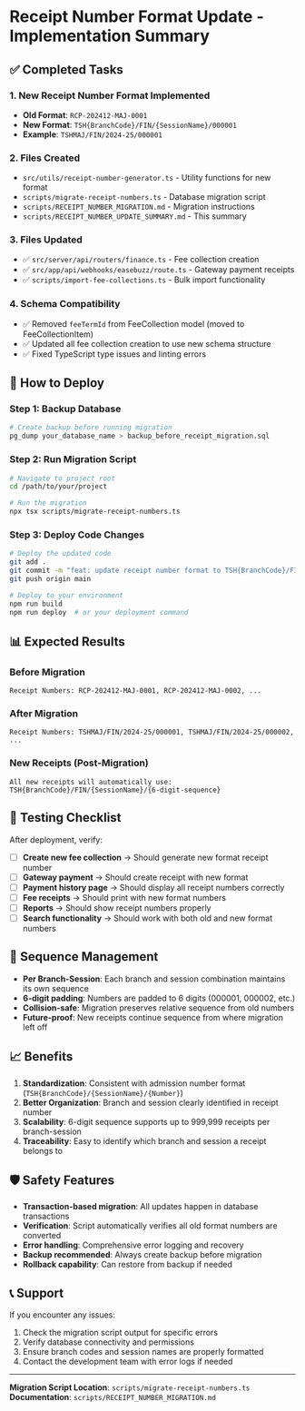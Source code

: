 # Receipt Number Format Update - Implementation Summary

## ✅ Completed Tasks

### 1. **New Receipt Number Format Implemented**
- **Old Format**: `RCP-202412-MAJ-0001`
- **New Format**: `TSH{BranchCode}/FIN/{SessionName}/000001`
- **Example**: `TSHMAJ/FIN/2024-25/000001`

### 2. **Files Created**
- `src/utils/receipt-number-generator.ts` - Utility functions for new format
- `scripts/migrate-receipt-numbers.ts` - Database migration script
- `scripts/RECEIPT_NUMBER_MIGRATION.md` - Migration instructions
- `scripts/RECEIPT_NUMBER_UPDATE_SUMMARY.md` - This summary

### 3. **Files Updated**
- ✅ `src/server/api/routers/finance.ts` - Fee collection creation
- ✅ `src/app/api/webhooks/easebuzz/route.ts` - Gateway payment receipts
- ✅ `scripts/import-fee-collections.ts` - Bulk import functionality

### 4. **Schema Compatibility**
- ✅ Removed `feeTermId` from FeeCollection model (moved to FeeCollectionItem)
- ✅ Updated all fee collection creation to use new schema structure
- ✅ Fixed TypeScript type issues and linting errors

## 🚀 How to Deploy

### Step 1: Backup Database
```bash
# Create backup before running migration
pg_dump your_database_name > backup_before_receipt_migration.sql
```

### Step 2: Run Migration Script
```bash
# Navigate to project root
cd /path/to/your/project

# Run the migration
npx tsx scripts/migrate-receipt-numbers.ts
```

### Step 3: Deploy Code Changes
```bash
# Deploy the updated code
git add .
git commit -m "feat: update receipt number format to TSH{BranchCode}/FIN/{SessionName}/000001"
git push origin main

# Deploy to your environment
npm run build
npm run deploy  # or your deployment command
```

## 📊 Expected Results

### Before Migration
```
Receipt Numbers: RCP-202412-MAJ-0001, RCP-202412-MAJ-0002, ...
```

### After Migration
```
Receipt Numbers: TSHMAJ/FIN/2024-25/000001, TSHMAJ/FIN/2024-25/000002, ...
```

### New Receipts (Post-Migration)
```
All new receipts will automatically use: TSH{BranchCode}/FIN/{SessionName}/{6-digit-sequence}
```

## 🧪 Testing Checklist

After deployment, verify:

- [ ] **Create new fee collection** → Should generate new format receipt number
- [ ] **Gateway payment** → Should create receipt with new format
- [ ] **Payment history page** → Should display all receipt numbers correctly
- [ ] **Fee receipts** → Should print with new format numbers
- [ ] **Reports** → Should show receipt numbers properly
- [ ] **Search functionality** → Should work with both old and new format numbers

## 🔄 Sequence Management

- **Per Branch-Session**: Each branch and session combination maintains its own sequence
- **6-digit padding**: Numbers are padded to 6 digits (000001, 000002, etc.)
- **Collision-safe**: Migration preserves relative sequence from old numbers
- **Future-proof**: New receipts continue sequence from where migration left off

## 📈 Benefits

1. **Standardization**: Consistent with admission number format (`TSH{BranchCode}/{SessionName}/{Number}`)
2. **Better Organization**: Branch and session clearly identified in receipt number
3. **Scalability**: 6-digit sequence supports up to 999,999 receipts per branch-session
4. **Traceability**: Easy to identify which branch and session a receipt belongs to

## 🛡️ Safety Features

- **Transaction-based migration**: All updates happen in database transactions
- **Verification**: Script automatically verifies all old format numbers are converted
- **Error handling**: Comprehensive error logging and recovery
- **Backup recommended**: Always create backup before migration
- **Rollback capability**: Can restore from backup if needed

## 📞 Support

If you encounter any issues:
1. Check the migration script output for specific errors
2. Verify database connectivity and permissions
3. Ensure branch codes and session names are properly formatted
4. Contact the development team with error logs if needed

---

**Migration Script Location**: `scripts/migrate-receipt-numbers.ts`
**Documentation**: `scripts/RECEIPT_NUMBER_MIGRATION.md`